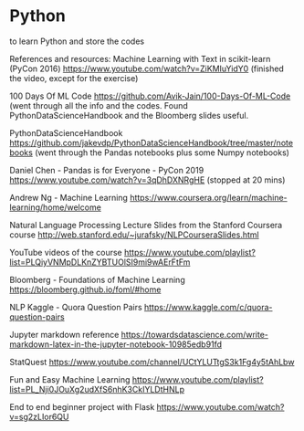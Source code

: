 # Python
to learn Python and store the codes

References and resources:
Machine Learning with Text in scikit-learn (PyCon 2016) https://www.youtube.com/watch?v=ZiKMIuYidY0
(finished the video, except for the exercise)

100 Days Of ML Code https://github.com/Avik-Jain/100-Days-Of-ML-Code
(went through all the info and the codes. Found PythonDataScienceHandbook and the Bloomberg slides useful.

PythonDataScienceHandbook https://github.com/jakevdp/PythonDataScienceHandbook/tree/master/notebooks
(went through the Pandas notebooks plus some Numpy notebooks)

Daniel Chen - Pandas is for Everyone - PyCon 2019 https://www.youtube.com/watch?v=3qDhDXNRgHE
(stopped at 20 mins)

Andrew Ng - Machine Learning https://www.coursera.org/learn/machine-learning/home/welcome

Natural Language Processing 
Lecture Slides from the Stanford Coursera course http://web.stanford.edu/~jurafsky/NLPCourseraSlides.html

YouTube videos of the course https://www.youtube.com/playlist?list=PLQiyVNMpDLKnZYBTUOlSI9mi9wAErFtFm

Bloomberg - Foundations of Machine Learning https://bloomberg.github.io/foml/#home

NLP Kaggle - Quora Question Pairs https://www.kaggle.com/c/quora-question-pairs

Jupyter markdown reference https://towardsdatascience.com/write-markdown-latex-in-the-jupyter-notebook-10985edb91fd

StatQuest https://www.youtube.com/channel/UCtYLUTtgS3k1Fg4y5tAhLbw

Fun and Easy Machine Learning https://www.youtube.com/playlist?list=PL_Nji0JOuXg2udXfS6nhK3CkIYLDtHNLp

End to end beginner project with Flask https://www.youtube.com/watch?v=sg2zLIor6QU

